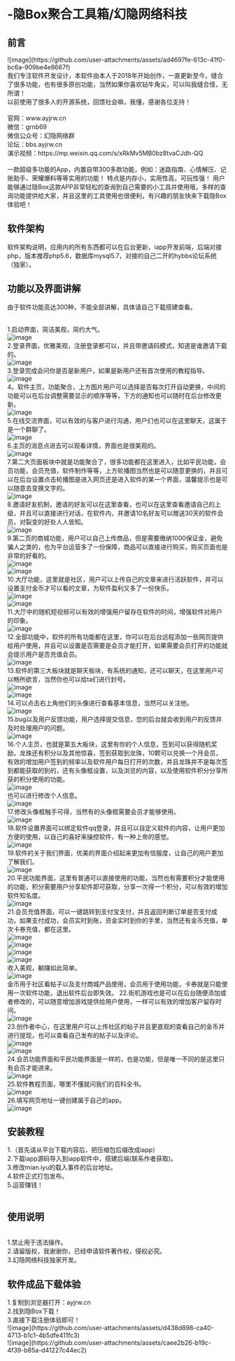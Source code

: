 # -隐Box聚合工具箱/幻隐网络科技
<h2>前言</h2>
![image](https://github.com/user-attachments/assets/ad4697fe-613c-41f0-bc6a-909be4e8667f)<br>
我们专注软件开发设计，本软件由本人于2018年开始创作，一直更新至今，缝合了很多功能，也有很多原创功能，当然如果你喜欢钻牛角尖，可以叫我缝合怪，无所谓！<br>以前使用了很多人的开源系统，回馈社会嘛，我懂，感谢各位支持！<br><br>
官网：www.ayjrw.cn <br>
微信：grnb69<br>
微信公众号：幻隐网络群<br>
论坛：bbs.ayjrw.cn <br>
演示视频：https://mp.weixin.qq.com/s/xRkMv5MB0bz8tvaCJdh-QQ<br><br>
一款超级多功能的App，内置自带300多款功能，例如：迷路指南、心情解压、记账助手、荣耀爆料等等实用的功能！ 特点是内存小，实用性高，可玩性强！ 用户能够通过隐Box这款APP非常轻松的查询到自己需要的小工具并使用哦，多样的查询功能提供给大家，并且这里的工具使用也很便利，有兴趣的朋友快来下载隐Box体验吧！

<h2>软件架构</h2>
软件架构说明，应用内的所有东西都可以在后台更新，iapp开发前端，后端对接php，版本推荐php5.6，数据库mysql5.7，对接的自己二开的hybbs论坛系统（独家）。<br>
<h2>功能以及界面讲解</h2>
由于软件功能高达300种，不能全部讲解，具体请自己下载搭建查看。<br><br>

1.启动界面，简洁美观，简约大气。<br>
![image](https://github.com/user-attachments/assets/4a4bee6a-26ae-47f2-8e4e-6323ada901c7)<br>
2.登录界面，优雅美观，注册登录都可以，并且带邀请码模式，知道是谁邀请下载的。<br>
![image](https://github.com/user-attachments/assets/9929ec9e-df5d-4823-bdd5-aa0f1d33deff)<br>
3.登录完成会问你是否是新用户，如果是新用户还有首次使用的教程指导。<br>
![image](https://github.com/user-attachments/assets/8a04b2fa-dfbc-44a8-b285-ee6847d0e179)<br>
4。软件主页，功能聚合，上方图片用户可以选择是否每次打开自动更换，中间的功能可以在后台调整需要显示的顺序等等，下方的通知也可以随时在后台修改更新。<br>
![image](https://github.com/user-attachments/assets/dc0bb926-7ac8-43a3-b3b3-2957e2081b1c)<br>
5.在线交流界面，可以有效的与客户进行沟通，用户们也可以在这里聊天，这属于是一个群聊了。<br>
![image](https://github.com/user-attachments/assets/c3e6595b-5590-4319-9da1-5564e15cf449)<br>
6.主页的消息点进去可以观看详情，界面也是很美观的。<br>
![image](https://github.com/user-attachments/assets/1ac05cab-c7cc-46be-a7ec-9cba63566904)<br>
7.第二大页面板块中就是功能聚合了，很多功能都在这里进入，比如平民功能，会员功能，会员充值，软件制作等等，上方轮播图当然也是可以随意更换的，并且可以在后台设置点击轮播图是进入网页还是进入软件的某一个界面，温馨提示也是可以随意去变换文字的。<br>
![image](https://github.com/user-attachments/assets/805188fb-5870-4a6d-abd2-1908f1af8ab8)<br>
8.邀请好友机制，邀请的好友可以在这里查看，也可以在这里查看邀请自己的上级，并且可以直接进行对话，在软件内，并邀请10名好友可以赠送30天的软件会员，对裂变的好处人人皆知。<br>
![image](https://github.com/user-attachments/assets/0fdd23ce-6dd5-4861-9d76-9f6e328a3457)<br>
9.第二页的商城功能，用户可以自己上传商品，但是需要缴纳1000保证金，避免骗人之类的，也为平台运营多了一份保障，商品可以直接进行购买，购买页面也是非常的好看的。<br>
![image](https://github.com/user-attachments/assets/2235ee91-035f-4489-9461-62365a5f61fc)<br>
![image](https://github.com/user-attachments/assets/70b526ac-1277-4a80-ac40-8d6857671831)<br>
10.大厅功能，这里就是社区，用户可以上传自己的文章来进行活跃软件，并可以设置支付金币才可以看的文章，为软件盈利又多了一份快乐。<br>
![image](https://github.com/user-attachments/assets/629bc1ad-d165-4cf8-aff7-d94c3792f97f)<br>
![image](https://github.com/user-attachments/assets/b2e4a7c9-43d3-4ed4-998b-b9050596f6ea)<br>
11.大厅中的随机短视频可以有效的增强用户留存在软件的时间，增强软件对用户的印象。<br>
![image](https://github.com/user-attachments/assets/994bf032-b22d-4c83-b243-60c5e41c90fc)<br>
12.全部功能中，软件的所有功能都在这里，你可以在后台远程添加一些网页提供给用户使用，并且可以设置是否需要是会员才能打开，如果需要会员打开的功能就会提示用户是否充值会员。<br>
![image](https://github.com/user-attachments/assets/0681227e-166e-4853-ac06-a251c94a62ee)<br>
13.软件的第三大板块就是聊天板块，有系统的通知，还可以聊天，在这里用户可以畅所欲言，当然你也可以给ta们进行封号。<br>
![image](https://github.com/user-attachments/assets/ba3ea249-a3f8-4b9d-9f14-ac6b837d5d21)<br>
![image](https://github.com/user-attachments/assets/81e9fc7a-86a4-40dd-a6a6-35e474c76493)<br>
14.可以点击右上角他们的头像进行查看基本信息，当然可以关注他。<br>
![image](https://github.com/user-attachments/assets/bc0b3ad5-c3d6-4fe5-ac5a-df200c31a8bc)<br>
15.bug以及用户反馈功能，用户选择提交信息，您的后台就会收到用户的反馈并及时处理用户的问题。<br>
![image](https://github.com/user-attachments/assets/3129e960-2df4-4e8b-8ea1-1aef58ee8567)<br>
16.个人主页，也就是第五大板块，这里有你的个人信息，签到可以获得随机奖励，龙珠还有积分以及其他惊喜，签到获取到龙珠，10颗可以兑换一个月会员，有效的增加用户签到的频率以及软件用户每日打开的次数，并且龙珠并不是每次签到都能获取的到的，还有头像框设置，以及浏览的内容，以及使用软件积分分享所获的积分使用的功能。<br>
![image](https://github.com/user-attachments/assets/afd678cd-2c15-4b42-adc5-bad43a29c65c)<br>
也可以进行修改个人信息。<br>
![image](https://github.com/user-attachments/assets/736c322a-aa48-455b-b3a5-97f7a2467a7b)<br>
17.修改头像框触手可得，当然有的头像框需要会员才能够使用。<br>
![image](https://github.com/user-attachments/assets/8f2c82b1-5a08-41ca-9894-c8eac10c6ecf)<br>
18.软件设置界面可以绑定软件qq登录，并且可以自定义软件的内容，让用户更加方便的使用，以自己的喜好来操控软件，有一种上帝的感觉。<br>
![image](https://github.com/user-attachments/assets/ad8b51b5-4b77-4f0c-8cfe-7f0fe64f418b)<br>
19.软件的关于我们界面，优美的界面介绍起来更加有信服度，让自己的用户更加了解我们。<br>
![image](https://github.com/user-attachments/assets/b7e79739-a7a5-4fa2-a210-7c1a5d1e8d1e)<br>
20.平民功能界面，这里有普通可以直接使用的功能，当然也有需要积分才能使用的功能，积分需要用户分享软件即可获取，分享一次得一个积分，可以有效的增加软件知名度。<br>
![image](https://github.com/user-attachments/assets/f3aaad6d-f231-40d4-8932-29a2ac876e62)<br>
21.会员充值界面，可以一键跳转到支付宝支付，并且返回判断订单是否支付成功，如果支付成功，会员实时到账，资金实时到你的手里，当然还有金币充值，单次卡券充值，都在这里。<br>
![image](https://github.com/user-attachments/assets/e50746e4-a905-4075-9b54-04abbe911f15)<br>
![image](https://github.com/user-attachments/assets/525d0771-1ef5-4b4e-b32d-889bc7d642c4)<br>
![image](https://github.com/user-attachments/assets/6dbb2037-5769-418f-886c-9546213a45c8)<br>
![image](https://github.com/user-attachments/assets/fbfc6b9a-4894-446b-9027-971d2355c1ae)<br>
收入美观，躺赚如此简单。<br>
![image](https://github.com/user-attachments/assets/3e10d270-c85c-4b35-b794-ecbd7b05b346)<br>
金币用于社区看帖子以及支付商城产品使用，会员用于使用功能，卡券就是只能使用一次软件功能，退出软件后台即失效。 22.街机游戏也是可以在后台随便添加或者修改的，可以随意增加游戏提供给用户使用，一样可以有效的增加客户留存时间。<br>
![image](https://github.com/user-attachments/assets/e4c2b09d-316c-475e-85a6-fd3630e3c7d8)<br>
23.创作者中心，在这里用户可以上传社区的帖子并且更直观的查看自己的金币并进行提现，也可以查看自己发布的帖子以及评论。<br>
![image](https://github.com/user-attachments/assets/1e144e45-df43-4d6b-99a9-e85c9b08c35e)<br>
![image](https://github.com/user-attachments/assets/95e8467d-497a-483e-aee1-926e1df87d3a)<br>
24.会员功能界面和平民功能界面是一样的，也是功能，但是唯一不同的是这里只有会员才能进来。<br>
![image](https://github.com/user-attachments/assets/c58ebb2c-cf32-4beb-bc22-ddf4db9eb649)<br>
25.软件教程页面，哪里不懂就问我们的百科全书。<br>
![image](https://github.com/user-attachments/assets/01b0e297-1436-4b0c-9654-e1b8e3944573)<br>
26.填写网页地址一键创建属于自己的app。<br>
![image](https://github.com/user-attachments/assets/930a54d2-7b45-41c5-8d7e-c52c5f0d8438)
<h2>安装教程</h2>
1.（首先请从平台下载内容后，把压缩包后缀改成iapp）<br>
2.下载iapp源码导入到iapp软件中，搭建后端(联系作者获取)。<br>
3.修改mian.iyu的载入事件的后台地址。<br>
4.软件正式打包发布。<br>
5.运营赚钱！<br><br>
<h2>使用说明</h2><br>
1.禁止用于违法操作。<br>
2.请留版权，我谢谢你，已经申请软件著作权，侵权必究。<br>
3.幻隐网络科技独家开发。
<h2>软件成品下载体验</h2>
1.复制到浏览器打开：ayjrw.cn<br>
2.找到隐Box下载！<br>
3.直接下载注册体验即可！<br>
![image](https://github.com/user-attachments/assets/d438d898-ca40-4713-b1c1-4b5dfe411fc3)<br>
![image](https://github.com/user-attachments/assets/caee2b26-b19c-4f39-b85a-d41227c44ec2)
